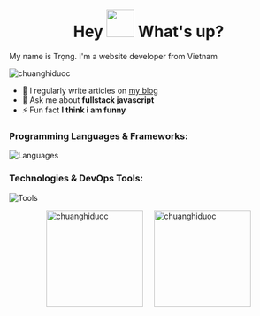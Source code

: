 <h1 align="center"> Hey <img src="https://emojis.slackmojis.com/emojis/images/1577305505/7373/hand_wave.gif?1577305505" width="50" /> What's up?</h1>
<p align="left">My name is Trọng. I'm a website developer from Vietnam</p>

<p align="left"> <img src="https://komarev.com/ghpvc/?username=chuanghiduoc&label=Profile%20views&color=2b74ab&style=flat" alt="chuanghiduoc" /> </p>

- 📝 I regularly write articles on [my blog](https://baotrongit.blogspot.com)
- 💬 Ask me about **fullstack javascript**
- ⚡ Fun fact **I think i am funny**

<!-- Programming Languages -->
<h3 align="left">Programming Languages & Frameworks:</h3>
<p align="left">
  <img src="https://skillicons.dev/icons?i=js,ts,nodejs,react,nestjs,nextjs,tailwind&theme=light" alt="Languages" />
</p>

<!--Technologies & DevOps Tools-->
<h3 align="left">Technologies & DevOps Tools:</h3>
<p align="left">
  <img src="https://skillicons.dev/icons?i=mongodb,redis,mysql,postgres,docker,kubernetes,aws,gcp,azure,jenkins,git,nginx,postman&theme=light" alt="Tools" />
</p>


<div style="display: flex; justify-content: center; align-items: center;">
    <img src="https://github-readme-stats.vercel.app/api/top-langs?username=chuanghiduoc&show_icons=true&locale=en&layout=compact" alt="chuanghiduoc" style="height: 175px; margin-right: 20px;" />
    <img src="https://github-readme-stats.vercel.app/api?username=chuanghiduoc&show_icons=true&locale=en" alt="chuanghiduoc" style="height: 175px;" />
</div>
